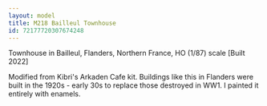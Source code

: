 ```yaml
---
layout: model
title: M218 Bailleul Townhouse
id: 72177720307674248
---
```


Townhouse in Bailleul, Flanders, Northern France, HO (1/87) scale  [Built 2022]

Modified from Kibri&#39;s Arkaden Cafe kit. Buildings like this in Flanders were built in the 1920s - early 30s to replace those destroyed in WW1. I painted it entirely with enamels.


